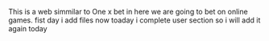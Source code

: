 This is a web simmilar to One x bet in here we are going to bet on online games.
fist day i add files now toaday i complete user section so i will add it again today
